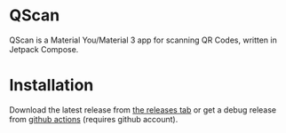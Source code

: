 # QScan

QScan is a Material You/Material 3 app for scanning QR Codes, written in Jetpack Compose.

# Installation
Download the latest release from [the releases tab](https://github.com/Henry-Hiles/QScan/releases) or get a debug release from [github actions](https://github.com/Henry-Hiles/QScan/actions/workflows/build.yml) (requires github account).
